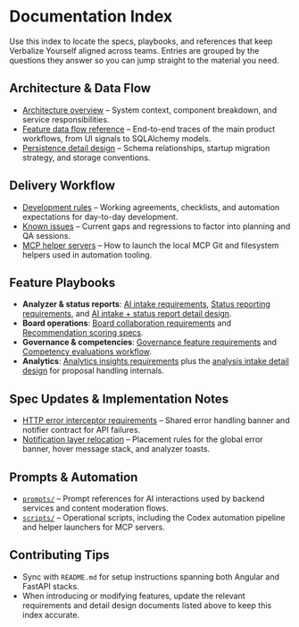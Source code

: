 # Documentation Index

Use this index to locate the specs, playbooks, and references that keep Verbalize Yourself aligned across teams. Entries are grouped by the questions they answer so you can jump straight to the material you need.

## Architecture & Data Flow
- [Architecture overview](architecture.md) – System context, component breakdown, and service responsibilities.
- [Feature data flow reference](data-flow-overview.md) – End-to-end traces of the main product workflows, from UI signals to SQLAlchemy models.
- [Persistence detail design](persistence-detail-design.md) – Schema relationships, startup migration strategy, and storage conventions.

## Delivery Workflow
- [Development rules](development-rules.md) – Working agreements, checklists, and automation expectations for day-to-day development.
- [Known issues](known-issues.md) – Current gaps and regressions to factor into planning and QA sessions.
- [MCP helper servers](mcp-helper-servers.md) – How to launch the local MCP Git and filesystem helpers used in automation tooling.

## Feature Playbooks
- **Analyzer & status reports**: [AI intake requirements](features/analysis-intake/requirements.md), [Status reporting requirements](features/status-reporting/requirements.md), and [AI intake + status report detail design](features/ai-intake-status-reports/requirements.md).
- **Board operations**: [Board collaboration requirements](features/board/requirements.md) and [Recommendation scoring specs](features/recommendation-scoring/requirements.md).
- **Governance & competencies**: [Governance feature requirements](features/governance/requirements.md) and [Competency evaluations workflow](features/competency-evaluations/requirements.md).
- **Analytics**: [Analytics insights requirements](features/analytics-insights/requirements.md) plus the [analysis intake detail design](features/analysis-intake/detail-design.md) for proposal handling internals.

## Spec Updates & Implementation Notes
- [HTTP error interceptor requirements](spec-updates/http-error-interceptor.md) – Shared error handling banner and notifier contract for API failures.
- [Notification layer relocation](spec-updates/toast-layer-layout.md) – Placement rules for the global error banner, hover message stack, and analyzer toasts.

## Prompts & Automation
- [`prompts/`](../prompts) – Prompt references for AI interactions used by backend services and content moderation flows.
- [`scripts/`](../scripts) – Operational scripts, including the Codex automation pipeline and helper launchers for MCP servers.

## Contributing Tips
- Sync with `README.md` for setup instructions spanning both Angular and FastAPI stacks.
- When introducing or modifying features, update the relevant requirements and detail design documents listed above to keep this index accurate.
